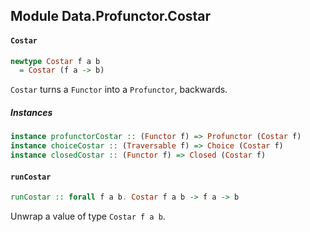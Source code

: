## Module Data.Profunctor.Costar

#### `Costar`

``` purescript
newtype Costar f a b
  = Costar (f a -> b)
```

`Costar` turns a `Functor` into a `Profunctor`, backwards.

##### Instances
``` purescript
instance profunctorCostar :: (Functor f) => Profunctor (Costar f)
instance choiceCostar :: (Traversable f) => Choice (Costar f)
instance closedCostar :: (Functor f) => Closed (Costar f)
```

#### `runCostar`

``` purescript
runCostar :: forall f a b. Costar f a b -> f a -> b
```

Unwrap a value of type `Costar f a b`.


